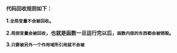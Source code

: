 **代码回收规则如下：**

**1.`全局变量不会被回收`。**

**2.`局部变量会被回收`，也就是函数一旦运行完以后，`函数内部的东西都会被销毁`。**

**3.`只要被另外一个作用域所引用就不会被`**